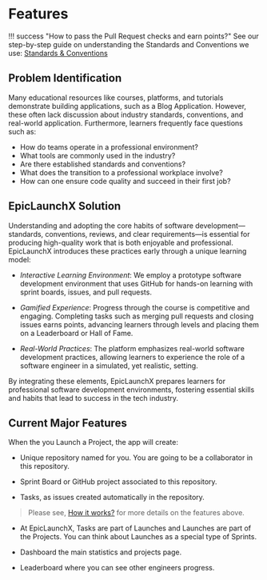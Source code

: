 # Features

!!! success "How to pass the Pull Request checks and earn points?"
    See our step-by-step guide on understanding the Standards and Conventions we use: [Standards & Conventions](./standards-conventions.md)


## Problem Identification

Many educational resources like courses, platforms, and tutorials demonstrate building applications, such as a Blog Application. However, these often lack discussion about industry standards, conventions, and real-world application. Furthermore, learners frequently face questions such as:

- How do teams operate in a professional environment?
- What tools are commonly used in the industry?
- Are there established standards and conventions?
- What does the transition to a professional workplace involve?
- How can one ensure code quality and succeed in their first job?

## EpicLaunchX Solution

Understanding and adopting the core habits of software development—standards, conventions, reviews, and clear requirements—is essential for producing high-quality work that is both enjoyable and professional. EpicLaunchX introduces these practices early through a unique learning model:

- _Interactive Learning Environment_: We employ a prototype software development environment that uses GitHub for hands-on learning with sprint boards, issues, and pull requests.

- _Gamified Experience_: Progress through the course is competitive and engaging. Completing tasks such as merging pull requests and closing issues earns points, advancing learners through levels and placing them on a Leaderboard or Hall of Fame.

- _Real-World Practices_: The platform emphasizes real-world software development practices, allowing learners to experience the role of a software engineer in a simulated, yet realistic, setting.

By integrating these elements, EpicLaunchX prepares learners for professional software development environments, fostering essential skills and habits that lead to success in the tech industry.

## Current Major Features

When the you Launch a Project, the app will create:

- Unique repository named for you. You are going to be a collaborator in this repository.

- Sprint Board or GitHub project associated to this repository.

- Tasks, as issues created automatically in the repository.

> Please see, [How it works?](./how-it-works.md) for more details on the features above.

- At EpicLaunchX, Tasks are part of Launches and Launches are part of the Projects. You can think about Launches as a special type of Sprints.

- Dashboard the main statistics and projects page.

- Leaderboard where you can see other engineers progress.